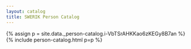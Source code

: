 ```yaml
---
layout: catalog
title: SWERIK Person Catalog
---
```

{% assign p = site.data._person-catalog.i-VbTSrAHKKao6zKEGy8B7an %}
{% include person-catalog.html p=p %}


